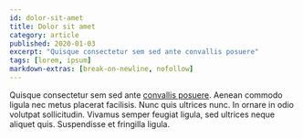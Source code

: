 ```yaml
---
id: dolor-sit-amet
title: Dolor sit amet
category: article
published: 2020-01-03
excerpt: "Quisque consectetur sem sed ante convallis posuere"
tags: [lorem, ipsum]
markdown-extras: [break-on-newline, nofollow]
---
```


Quisque consectetur sem sed ante [convallis posuere](http://example.com/).
Aenean commodo ligula nec metus placerat facilisis.
Nunc quis ultrices nunc. In ornare in odio volutpat sollicitudin. Vivamus semper feugiat ligula, sed ultrices neque aliquet quis. Suspendisse et fringilla ligula.
